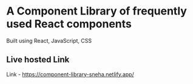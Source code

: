 # A Component Library of frequently used React components

Built using React, JavaScript, CSS

## Live hosted Link

Link - https://component-library-sneha.netlify.app/


